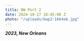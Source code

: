 ```yaml
---
title: BW Port 2
date: 2024-10-27 18:45:00 Z
photo: "/uploads/bwp2-1664e6.jpg"
---
```


***2023, New Orleans***